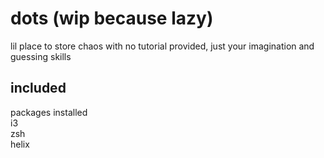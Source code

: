 # dots (wip because lazy)
lil place to store chaos with no tutorial provided, just your imagination and guessing skills  

## included

packages installed  
i3  
zsh  
helix
